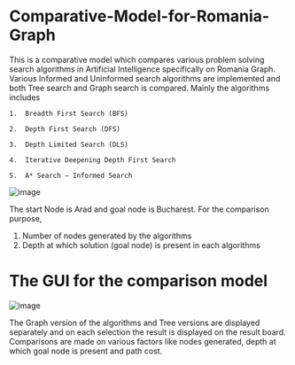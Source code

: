 # Comparative-Model-for-Romania-Graph
This is a comparative model which compares various problem solving search algorithms in Artificial Intelligence specifically on Romania Graph. Various Informed and Uninformed search algorithms are implemented and both Tree search and Graph search is compared. Mainly the algorithms includes 

    1.	Breadth First Search (BFS)
    
    2.	Depth First Search (DFS)
    
    3.	Depth Limited Search (DLS)
    
    4.	Iterative Deepening Depth First Search 
    
    5.	A* Search – Informed Search
    
![image](https://user-images.githubusercontent.com/76768104/159119427-3b7029e6-5215-4165-858e-4fe18a2bae71.png)

The start Node is Arad and goal node is Bucharest.
For the comparison purpose, 
1.	Number of nodes generated by the algorithms 
2.	Depth at which solution (goal node) is present in each algorithms

# The GUI for the comparison model 
![image](https://user-images.githubusercontent.com/76768104/159119467-0d9add97-6875-4f3e-8cd6-45b4bf4a1ce6.png)

The Graph version of the algorithms and Tree versions are displayed separately and on each selection the result is displayed on the result board.
Comparisons are made on various factors like nodes generated, depth at which goal node is present and path cost.

